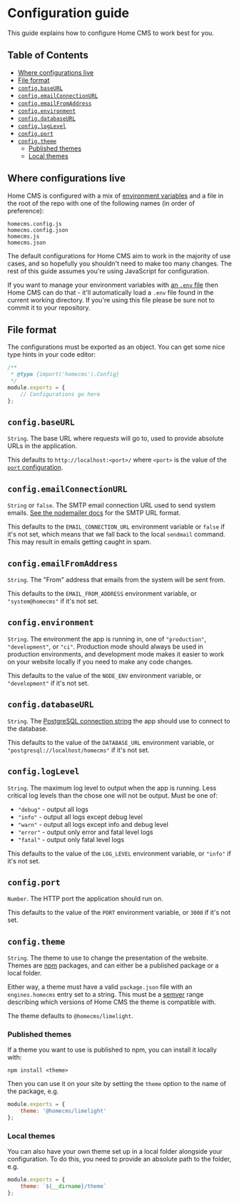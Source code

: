 
# Configuration guide

This guide explains how to configure Home CMS to work best for you.


## Table of Contents

  * [Where configurations live](#where-configurations-live)
  * [File format](#file-format)
  * [`config.baseURL`](#configbaseurl)
  * [`config.emailConnectionURL`](#configemailconnectionurl)
  * [`config.emailFromAddress`](#configemailfromaddress)
  * [`config.environment`](#configenvironment)
  * [`config.databaseURL`](#configdatabaseurl)
  * [`config.logLevel`](#configloglevel)
  * [`config.port`](#configport)
  * [`config.theme`](#configtheme)
    * [Published themes](#published-themes)
    * [Local themes](#local-themes)


## Where configurations live

Home CMS is configured with a mix of [environment variables](https://en.wikipedia.org/wiki/Environment_variable) and a file in the root of the repo with one of the following names (in order of preference):

```
homecms.config.js
homecms.config.json
homecms.js
homecms.json
```

The default configurations for Home CMS aim to work in the majority of use cases, and so hopefully you shouldn't need to make too many changes. The rest of this guide assumes you're using JavaScript for configuration.

If you want to manage your environment variables with [an `.env` file](https://github.com/motdotla/dotenv#dotenv) then Home CMS can do that - it'll automatically load a `.env` file found in the current working directory. If you're using this file please be sure not to commit it to your repository.


## File format

The configurations must be exported as an object. You can get some nice type hints in your code editor:

```js
/**
 * @type {import('homecms').Config}
 */
module.exports = {
    // Configurations go here
};
```


## `config.baseURL`

`String`. The base URL where requests will go to, used to provide absolute URLs in the application.

This defaults to `http://localhost:<port>/` where `<port>` is the value of the [`port` configuration](#configport).


## `config.emailConnectionURL`

`String` or `false`. The SMTP email connection URL used to send system emails. [See the nodemailer docs](https://nodemailer.com/smtp/) for the SMTP URL format.

This defaults to the `EMAIL_CONNECTION_URL` environment variable or `false` if it's not set, which means that we fall back to the local `sendmail` command. This may result in emails getting caught in spam.


## `config.emailFromAddress`

`String`. The "From" address that emails from the system will be sent from.

This defaults to the `EMAIL_FROM_ADDRESS` environment variable, or `"system@homecms"` if it's not set.


## `config.environment`

`String`. The environment the app is running in, one of `"production"`, `"development"`, or `"ci"`. Production mode should always be used in production environments, and development mode makes it easier to work on your website locally if you need to make any code changes.

This defaults to the value of the `NODE_ENV` environment variable, or `"development"` if it's not set.


## `config.databaseURL`

`String`. The [PostgreSQL connection string](https://www.postgresql.org/docs/current/libpq-connect.html#LIBPQ-CONNSTRING) the app should use to connect to the database.

This defaults to the value of the `DATABASE_URL` environment variable, or `"postgresql://localhost/homecms"` if it's not set.


## `config.logLevel`

`String`. The maximum log level to output when the app is running. Less critical log levels than the chose one will not be output. Must be one of:

  * `"debug"` - output all logs
  * `"info"` - output all logs except debug level
  * `"warn"` - output all logs except info and debug level
  * `"error"` - output only error and fatal level logs
  * `"fatal"` - output only fatal level logs

This defaults to the value of the `LOG_LEVEL` environment variable, or `"info"` if it's not set.


## `config.port`

`Number`. The HTTP port the application should run on.

This defaults to the value of the `PORT` environment variable, or `3000` if it's not set.


## `config.theme`

`String`. The theme to use to change the presentation of the website. Themes are [npm](https://www.npmjs.com/) packages, and can either be a published package or a local folder.

Either way, a theme must have a valid `package.json` file with an `engines.homecms` entry set to a string. This must be a [semver](https://semver.org/) range describing which versions of Home CMS the theme is compatible with.

The theme defaults to `@homecms/limelight`.

### Published themes

If a theme you want to use is published to npm, you can install it locally with:

```
npm install <theme>
```

Then you can use it on your site by setting the `theme` option to the name of the package, e.g.

```js
module.exports = {
    theme: '@homecms/limelight'
};
```

### Local themes

You can also have your own theme set up in a local folder alongside your configuration. To do this, you need to provide an absolute path to the folder, e.g.

```js
module.exports = {
    theme: `${__dirname}/theme`
};
```
